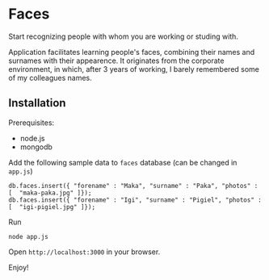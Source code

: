 # Faces

Start recognizing people with whom you are working or studing with.

Application facilitates learning people's faces, combining their names and surnames with their appearence.
It originates from the corporate environment, in which, after 3 years of working, 
I barely remembered some of my colleagues names.


## Installation

Prerequisites:
* node.js
* mongodb

Add the following sample data to `faces` database (can be changed in `app.js`)

```
db.faces.insert({ "forename" : "Maka", "surname" : "Paka", "photos" : [  "maka-paka.jpg" ]});
db.faces.insert({ "forename" : "Igi", "surname" : "Pigiel", "photos" : [  "igi-pigiel.jpg" ]});
```

Run

```
node app.js
```

Open `http://localhost:3000` in your browser.

Enjoy!
